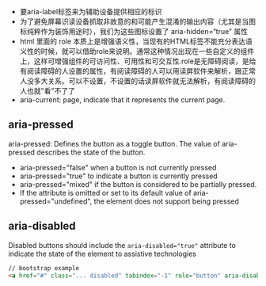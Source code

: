 * 要aria-label标签来为辅助设备提供相应的标识
* 为了避免屏幕识读设备抓取非故意的和可能产生混淆的输出内容（尤其是当图标纯粹作为装饰用途时），我们为这些图标设置了 aria-hidden=“true” 属性
* html 里面的 role 本质上是增强语义性，当现有的HTML标签不能充分表达语义性的时候，就可以借助role来说明。通常这种情况出现在一些自定义的组件上，这样可增强组件的可访问性、可用性和可交互性.role是无障碍阅读，是给有阅读障碍的人设置的属性，有阅读障碍的人可以用读屏软件来解析，跟正常人没多大关系。可以不设置，不设置的话读屏软件就无法解析，有阅读障碍的人也就"看"不了了
* aria-current: page,  indicate that it represents the current page.

## aria-pressed
aria-pressed: Defines the button as a toggle button. The value of aria-pressed describes the state of the button. 
  * aria-pressed="false" when a button is not currently pressed
  *  aria-pressed="true" to indicate a button is currently pressed
  *  aria-pressed="mixed" if the button is considered to be partially pressed. 
  *  If the attribute is omitted or set to its default value of aria-pressed="undefined", the element does not support being pressed

## aria-disabled
Disabled buttons should include the `aria-disabled="true"` attribute to indicate the state of the element to assistive technologies

```HTML
// bootstrap example
<a href="#" class="... disabled" tabindex="-1" role="button" aria-disabled="true">Primary link</a>

```
